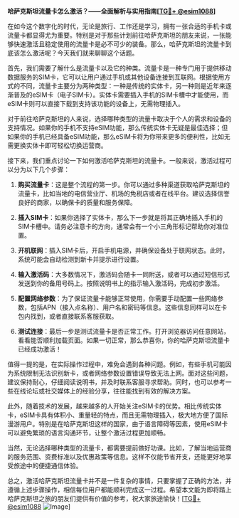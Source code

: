 **哈萨克斯坦流量卡怎么激活？——全面解析与实用指南[[TG💪+ @esim1088](https://t.me/s/esim1088)]**

在如今这个数字化的时代，无论是旅行、工作还是学习，拥有一张合适的手机卡或流量卡都显得尤为重要。特别是对于那些计划前往哈萨克斯坦的朋友来说，一张能够快速激活且稳定使用的流量卡是必不可少的装备。那么，哈萨克斯坦的流量卡到底该怎么激活呢？今天我们就来聊聊这个话题。

首先，我们需要了解什么是流量卡以及它的种类。流量卡是一种专门用于提供移动数据服务的SIM卡，它可以让用户通过手机或其他设备连接到互联网。根据使用方式的不同，流量卡主要分为两种类型：一种是传统的实体卡，另一种则是近年来逐渐普及的eSIM卡（电子SIM卡）。实体卡需要插入手机的SIM卡槽中才能使用，而eSIM卡则可以直接下载到支持该功能的设备上，无需物理插入。

对于前往哈萨克斯坦的人来说，选择哪种类型的流量卡取决于个人的需求和设备的支持情况。如果你的手机不支持eSIM功能，那么传统实体卡无疑是最佳选择；但如果你的手机已经具备eSIM功能，那么eSIM卡将为你带来更多的便利性，比如无需更换实体卡即可轻松切换运营商。

接下来，我们重点讨论一下如何激活哈萨克斯坦的流量卡。一般来说，激活过程可以分为以下几个步骤：

1. **购买流量卡**：这是整个流程的第一步。你可以通过多种渠道获取哈萨克斯坦的流量卡，比如当地的电信营业厅、机场的免税店或者在线平台。建议选择信誉良好的商家，以确保卡的质量和服务保障。

2. **插入SIM卡**：如果你选择了实体卡，那么下一步就是将其正确地插入手机的SIM卡槽中。请务必注意卡的方向，通常会有一个小三角形标记帮助你对准位置。

3. **开机联网**：插入SIM卡后，开启手机电源，并确保设备处于联网状态。此时，系统可能会自动检测到新卡并提示进行设置。

4. **输入激活码**：大多数情况下，激活码会随卡一同附送，或者可以通过短信形式发送到你的备用号码上。按照说明书上的指示输入激活码，完成初步激活。

5. **配置网络参数**：为了保证流量卡能够正常使用，你需要手动配置一些网络参数，包括APN（接入点名称）、用户名和密码等信息。这些信息同样可以在卡包内找到，或者直接联系客服获取。

6. **测试连接**：最后一步是测试流量卡是否正常工作。打开浏览器访问任意网站，看看能否顺利加载页面。如果一切正常，那么恭喜你，你的哈萨克斯坦流量卡已经成功激活！

值得一提的是，在实际操作过程中，难免会遇到各种问题。例如，有些手机可能因为系统限制无法识别新卡，或者网络参数设置错误导致无法上网。面对这些问题，建议保持耐心，仔细阅读说明书，并及时联系客服寻求帮助。同时，也可以参考一些在线论坛或社交媒体上的经验分享，往往能找到有效的解决方案。

此外，随着技术的发展，越来越多的人开始关注eSIM卡的优势。相比传统实体卡，eSIM卡具有体积小、重量轻的特点，而且无需物理插入，极大地方便了国际漫游用户。特别是在哈萨克斯坦这样的国家，由于语言障碍等因素，使用eSIM卡可以避免繁琐的语言沟通环节，让整个激活过程更加顺畅。

当然，无论选择哪种类型的流量卡，都需要提前做好功课。比如，了解当地运营商的服务范围、资费标准以及优惠政策等信息。这样不仅能节省开支，还能更好地享受旅途中的便捷通信体验。

总之，激活哈萨克斯坦流量卡并不是一件复杂的事情，只要掌握了正确的方法，并遵循上述步骤操作，相信每位用户都能顺利完成这一过程。希望本文能为即将踏上哈萨克斯坦之旅的朋友们提供有价值的参考，祝大家旅途愉快！[[TG💪+ @esim1088](https://t.me/s/esim1088) ![Image](https://i.postimg.cc/4NQfJmqS/Snipaste-2025-05-13-00-14-12.png)]